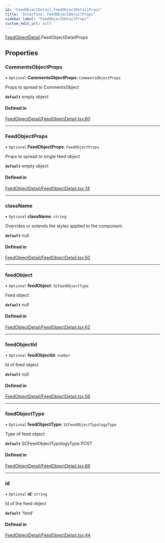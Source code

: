```yaml
---
id: "FeedObjectDetail.FeedObjectDetailProps"
title: "Interface: FeedObjectDetailProps"
sidebar_label: "FeedObjectDetailProps"
custom_edit_url: null
---
```


[FeedObjectDetail](../modules/FeedObjectDetail.md).FeedObjectDetailProps

## Properties

### CommentsObjectProps

• `Optional` **CommentsObjectProps**: `CommentsObjectProps`

Props to spread to CommentsObject

**`default`** empty object

#### Defined in

[FeedObjectDetail/FeedObjectDetail.tsx:80](https://github.com/selfcommunity/community-ui/blob/a7bfc2b/packages/sc-templates/src/components/FeedObjectDetail/FeedObjectDetail.tsx#L80)

___

### FeedObjectProps

• `Optional` **FeedObjectProps**: `FeedObjectProps`

Props to spread to single feed object

**`default`** empty object

#### Defined in

[FeedObjectDetail/FeedObjectDetail.tsx:74](https://github.com/selfcommunity/community-ui/blob/a7bfc2b/packages/sc-templates/src/components/FeedObjectDetail/FeedObjectDetail.tsx#L74)

___

### className

• `Optional` **className**: `string`

Overrides or extends the styles applied to the component.

**`default`** null

#### Defined in

[FeedObjectDetail/FeedObjectDetail.tsx:50](https://github.com/selfcommunity/community-ui/blob/a7bfc2b/packages/sc-templates/src/components/FeedObjectDetail/FeedObjectDetail.tsx#L50)

___

### feedObject

• `Optional` **feedObject**: `SCFeedObjectType`

Feed object

**`default`** null

#### Defined in

[FeedObjectDetail/FeedObjectDetail.tsx:62](https://github.com/selfcommunity/community-ui/blob/a7bfc2b/packages/sc-templates/src/components/FeedObjectDetail/FeedObjectDetail.tsx#L62)

___

### feedObjectId

• `Optional` **feedObjectId**: `number`

Id of feed object

**`default`** null

#### Defined in

[FeedObjectDetail/FeedObjectDetail.tsx:56](https://github.com/selfcommunity/community-ui/blob/a7bfc2b/packages/sc-templates/src/components/FeedObjectDetail/FeedObjectDetail.tsx#L56)

___

### feedObjectType

• `Optional` **feedObjectType**: `SCFeedObjectTypologyType`

Type of feed object

**`default`** SCFeedObjectTypologyType.POST

#### Defined in

[FeedObjectDetail/FeedObjectDetail.tsx:68](https://github.com/selfcommunity/community-ui/blob/a7bfc2b/packages/sc-templates/src/components/FeedObjectDetail/FeedObjectDetail.tsx#L68)

___

### id

• `Optional` **id**: `string`

Id of the feed object

**`default`** 'feed'

#### Defined in

[FeedObjectDetail/FeedObjectDetail.tsx:44](https://github.com/selfcommunity/community-ui/blob/a7bfc2b/packages/sc-templates/src/components/FeedObjectDetail/FeedObjectDetail.tsx#L44)
